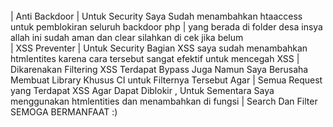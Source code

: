 <br>
| Anti Backdoor
| Untuk Security Saya Sudah menambahkan htaaccess untuk pemblokiran seluruh backdoor php
| yang berada di folder desa insya allah ini sudah aman dan clear silahkan di cek jika belum
<br>
| XSS Preventer
| Untuk Security Bagian XSS saya sudah menambahkan htmlentites karena cara tersebut sangat efektif untuk  mencegah XSS
| Dikarenakan Filtering XSS Terdapat Bypass Juga Namun Saya Berusaha Membuat Library Khusus CI untuk Filternya Tersebut Agar 
| Semua Request yang Terdapat XSS Agar Dapat Diblokir , Untuk Sementara Saya menggunakan htmlentities dan menambahkan di fungsi
| Search Dan Filter
<br>
SEMOGA BERMANFAAT :)